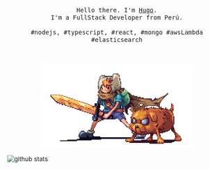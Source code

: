 <p align="center">
  <br>
  <br>
  <br>
  <samp>Hello there. I'm <a href="https://selimdoyranli.com">Hugo</a>.<br> I'm a FullStack Developer from Perú.<br><br>#nodejs, #typescript, #react, #mongo #awsLambda #elasticsearch</samp>
  <br>
  <br>
  <br>
  <br>
  <img src="https://github.com/selimdoyranli/selimdoyranli/blob/master/preview.gif" width="350" />
</p>

![github stats](https://github-readme-stats.vercel.app/api?username=hugoroca&show_icons=true)

<!--
**HugoRoca/HugoRoca** is a ✨ _special_ ✨ repository because its `README.md` (this file) appears on your GitHub profile.

Here are some ideas to get you started:

- 🔭 I’m currently working on ...
- 🌱 I’m currently learning ...
- 👯 I’m looking to collaborate on ...
- 🤔 I’m looking for help with ...
- 💬 Ask me about ...
- 📫 How to reach me: ...
- 😄 Pronouns: ...
- ⚡ Fun fact: ...
-->
